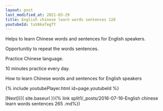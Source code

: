 ```yaml
---
layout: post
last_modified_at: 2021-03-29
title: English chinese learn words sentences 128 
youtubeId: tuVAkafegTY
---
```

 
 
Helps to learn Chinese words and sentences for English speakers.

Opportunitiy to repeat the words sentences. 

Practice Chinese language. 
 
10 minutes practice every day. 
 
How to learn Chinese words and sentences for English speakers 
 
{% include youtubePlayer.html id=page.youtubeId %}
 
 
[Next]({{ site.baseurl }}{% link  split1/_posts/2016-07-16-English chinese learn words sentences 265 .md%})
 
